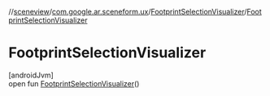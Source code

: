 //[sceneview](../../../index.md)/[com.google.ar.sceneform.ux](../index.md)/[FootprintSelectionVisualizer](index.md)/[FootprintSelectionVisualizer](-footprint-selection-visualizer.md)

# FootprintSelectionVisualizer

[androidJvm]\
open fun [FootprintSelectionVisualizer](-footprint-selection-visualizer.md)()
